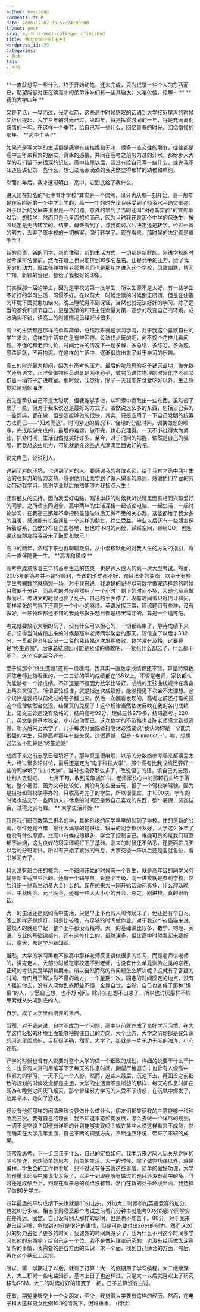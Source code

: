 ```yaml
---
author: hesicong
comments: true
date: 2006-12-07 06:57:24+00:00
layout: post
slug: my-four-year-college-unfinished
title: 我的大学四年[未完]
wordpress_id: 99
categories:
- 生活
tags:
- 生活
---
```


**一直就想写一些什么，终于开始动笔，还未完成，只为记录一些个人的东西而已，期望能够对正在读高中的弟弟妹妹们有一些其启发。文笔欠佳，谅解~! **
**我的大学四年 **

又是老话，一晃而过，光阴似箭，这些高中时候感叹的话语到大学接近尾声的时候又继续提起。大学三年的时光已过，第四年，将是挥霍时间的一年，将是充满离别伤情的一年。在这样一个季节，给自己写一些什么，回忆青春的时光，回忆懵懂的那年。
**高中生活 **

如果光是写大学的生活倒是感觉有些枯燥和无味，很多一直交往的朋友，往往都是高中三年来积累的朋友，真挚的感情，共同在高考之前努力过的汗水，都给步入大学的我们留下来很深的记忆。高中结尾以后，我没有给自己写一些什么，或许我不知道应该记录一些什么，想记录点点滴滴的我突然显得那样的幼稚和单纯。

然而四年后，我才逐渐明白，高中，它到底给了我什么。

进入现在知名的"七中育才学校"其实是一个偶然，缘分也从那一刻开始。高一那年是在家附近的一个中学上学的，高一一年的时光让我感受到了师资水平确实很差，对于以后的发展来说很是一个问题。意外的拿到了当时还叫"树德新实验"的宣传单以后，想转学，然而只是心里面想想而已，因为当时我还是那个中学的保送生，按照规定是无法转学的。结果，母亲看到了，与我商讨以后决定还是转学。经过一番的努力，丢弃了原学校的一切档案，强行转学了。现在看来，那时候的决定真是值千金！

新的师资，新的同学，新的住宿，新的生活方式，一切都是新鲜的。刚进学校的时候考试排名靠前，然而在班上也只能排到10多名左右。正是竞争的压力，给了我无穷的动力。班主任兼物理老师刘老师也是那年才进入这个学校，风趣幽默，博闻广知，新颖的管理，都给了我极好的印象。

其实我那一届的学生，因为是学校的第一批学生，所以生源不是太好，有一些学生不好好的学习生活，习惯不好。在以前大一时候走读的时候倒无所谓，但是在住宿的环境下面就愈加恼火。晚上睡眠得不到保证，当然也就无法好好的学习。除了适当的忍受和调节自己，更是逐渐的和班主任商量对策，逐步的改变自己的环境。成效确实不错，读高三的时候情况已经好转很多。

高中的生活都是那样的单调简单，总结起来就是学习学习，对于我这个喜欢自由的学生来说，这样的生活实在是有些困倦。设法找点玩的吧，何不换个花样儿看问题。不懂的和老师讨论，时间允许的情况下一题多解，多总结，多练习，多做题，思路活跃，不再拘泥。在这样的生活中，逐渐锻炼出来了对于学习的乐趣。

高三的时光最为郁闷，因为有高考的压力。最后的阶段真的卷子铺天盖地，做完数学还有语文，正准备做物理英语又是两张卷子，做完英语忙物理的时候化学老师又抱着一塌卷子走进教室。那时候，我觉得，除了一天我能在食堂吃好以外，生活感觉就是题的海洋。

首先是承认自己不是太聪明，但我能够多做，从积累中提取出一些东西，虽然苦了累了一些，但对于我来说这是最好的方式了。虽然说这么多的东西，包括自己买的一些题典，都在做，但是我能够做的很快，其实，只是应用了一下自己发明的统筹方法而已――"知难而退"。时间紧迫的情况下，合理的分配时间，调换做题的顺序，完成能够完成的，最后的难题，做不完，也心安理得。一天不必过得太为紧张，抓紧时间，生活自然就美好许多。至今，对于时间的把握，依然是自己的强项，而我想这些能力，可能就是在这些点点滴滴里面做好的吧。

说完自己，说说别人。

遇到了对的环境，也遇到了对的人。要感谢我的各位老师，给了我育才高中两年生活的强有力的智力支持，感谢他们让我学到了做人做事的原则，感谢他们辛勤的劳动带动我学习，感谢毕业以后依然能够为我指点人生！

还有朋友的支持。因为我爱好电脑，刚进学校的时候就听说班里面有相同兴趣爱好的同学。之所谓志同道合，高中两年的生活互相一起谈论电脑，一起生活，一起讨论学习，在我高三那年不幸把膝盖磕破以后无微不至的关心我，这些都给了我太多的温暖，感谢能有机会遇到一个这样的朋友，终生受益。毕业以后还有一些朋友保持着联系，虽然分布在全国各地，但也时不时的问候，踩踩空间，聊聊QQ，也感谢这些朋友给我带来了鼓励和快乐！

高中的两年，浓缩下来也就聊聊数语，从中潜移默化的对我人生的方向的指引，将会一直伴随我一生。
**高考和择校 **

高考完成意味着三年的高中生活的结束，也是迈入成人的第一次大型考试。然而，2003年的高考并不是很顺利，全国的形式都不好，题目出奇的变态，以至于有些学生考完数学就痛哭一场。对于我来说，我清楚的记得以前数学做完选择题的时候只需要十分钟，而高考的时候竟然用了一个小时，剩下的时间不多，大题也草草做做而已。考语文的时候也出了乱子，自己的手表停了，没有时间看只得估计和问，那样紧张的气氛下还算是一个小小的麻烦。英语发挥正常，理综题目有些难，没有做好，一项物理都还不错的我竟然很多题目都是稀里糊涂的，算是一个遗憾吧。

考完就要放心大胆的玩了，没有什么可以担心的，一切都结束了，静待成绩下来吧。记得当时成绩出来的时候是高中老师同学聚会的那天，短信查了以后才532分，一贯都是全年级前一二名的我结果这次发挥失败，数学没有及格，这要算是"终生遗憾"。后来总结原因可能是紧张的缘故吧，一紧张什么都忘了，什么都干不了，这个毛病至今还有。

至于说那个"终生遗憾"还有一段趣闻。我其实一直数学成绩都还不错，算是特级教师陈老师比较看重的，一二三诊的平均成绩都在135以上，不管是老师，家长都认为能够考一个好成绩。不知道是不是因为数学比较好，成绩的正弦曲线规律在我身上再次灵验了。所谓正弦规律，就是指这次成绩好，能够预见下次会不太理想。这个规律是我把以前做过的卷子翻出来，然后一次翻看发现的。高考之前还打趣的说这个规律依然会兑现，结果真的兑现了！这个规律当然依次反映在我的各门成绩上，语文三诊是没有及格的，结果高考99分，理综三诊270多，结果高考才220几，英文倒是基本稳定，小小波动而已。这次数学的不及格也让陈老师感觉到很遗憾，所以后来上大学了，几乎每次见面或者打电话必然要说"我认为你是一个能力很强的学生，只是高考那年有些失误，这很遗憾，但是···&
middot;··"。唉，想想这怎么不能算是"终生遗憾"

成绩下来之前志愿已经填好了，那年真是很麻烦，以前的分数线参考起来都误差太大，经过很多轮讨论，最后还是定为"电子科技大学"。那个高考比我成绩还要好一些的同学填了"四川大学"。当时也没管那么多了，改说但丁的话，填自己的志愿，让别人去说吧。    七月下旬，收到录取通知书，老师家长心中的那颗石头终于落地。整个暑假，因为父母比较忙，就没有怎么出去玩，报了一个驾校学驾驶。因为是报社和驾校联手办的，只收高考完了的学生，所以很便宜，才1000块。学车的时候也结交了一些同龄人。休息的时间还是做自己喜欢的东西，整个暑假，劳逸结合，过得充实有趣。
** 大学生活开始 **

我是我们班倒数第二报名的学，其他外地的同学早早的就到了学校。住的是新的公寓，条件还是不错，最让人满意的是班级、寝室的同学都很友好，大学这么多年了也没有什么摩擦，比高中时候成熟很多，学会了控制自己。难能可贵的是我们寝室都不抽烟，这为良好的寝室环境打下了基础。刚来的时候还不熟悉，还要面临几天以后的分班考试，所以有开始了紧张的气息，大家交谈一阵以后还是各就各位，看书学习去了。

科大没有班主任的概念，一个班刚开始的时候有一个导生，就是高年级的同学义务辅导新生适应生活的。还有一个辅导员，管整个年级。刚一进校就是参观学校，然后组织一些新生动员大会什么的。现在想来大一刚开始活动还真多，什么迎新晚会、中秋晚会、元旦晚会，还有一些大大小小的开会，总之，刚进校，真的很听话。

大一的生活还是宛如高中生活，只是早上不再有人叫你起床了，但还是有早自习，晚上照样还是熄灯，只是比较晚，有足够的时间做作业。对于我这个夜猫猫来说，最烦人的就是早起，整个上午都没有精神。大一的基础课比较多，数学、物理、英语、专业的基础课都有，还有选修什么的，虽然课多，但比高中时候看起来要好玩，量大，都是学习新知识。

当然，大学的学习再也不像高中那样老师反复讲做很多的练习，而是老师讲老师的，讲完走人，大部分时候在学校遇不到老师，也没有什么单元测验之类的东西，正规的考试就是半期和期末。所以自然而然的有问题怎么解决呢？这就有了答疑的时间，专门用于解决你不懂的地方。一个星期一次，固定的时间固定的地点，没有人强迫你去，没有人问你到底那些不懂，全靠自觉。当然，自己也变成了那种"懒惰"的人，宁愿自己想，也不想问问，除非实在想不出来了，所以也讨厌那样不假思索就从头问到底的人。

自学，成了大学里面培养的重点。

当然，对于我来说，自学不成为一个问题，高中以前就养成了良好学习习惯，在大学这样轻松的环境里面能够把握住自己的方向。大个比方，大学之前你都是在知识的河流里面启航，目标很明确，然而，大学了，那就是一片无边无际的海洋，小心迷航。

开学的时候也曾有人说要对整个大学的做一个细致的规划，详细的说要干什么干什么；也曾有人真的用笔写下了每天的作息时间，期望严格遵守；也曾有人像高中一样努力的学习，一天不见一个人影。然而，这些人最后，沉沦下去，再回首之前细致的规划的时候发觉都是空想，大学的生活远不是所想的那样，每天的作息时间在网游和睡觉之间灰飞烟灭，那个曾经努力学习的人受不了诱惑，在沉默中爆发了，放弃书本，走向了游戏。

我没有他们那样的闲情雅致说要做什么做什么，朋友们都笑话我的主意能够一秒钟改变三次。我有自己的理由，我不知道事态如何发展，怎么去做一个详尽的规划，一切不是空谈？即便有详细的计划能够实现吗？或许某些人说这样看来不成熟，然而确实在大学几年里面，自己不断的调整方向，不断适应环境，带来了丰硕的成果。

我常常思考，下一步应该干什么，自己的定位如何。我本历来讨厌人际关系之间的阴险狡诈，喜欢简单的思考，简单的生活。大一的时候，除了做完功课以外，就是编程，学生会的工作也参加，只不过没有多去管这些事情。简单的做好功课，大学的题量比起高中来说少太多了，以至于到现在所有做过的题目还没有高中的多。当时还是成绩至上，到现在看来总的观点没有错，然而在新的竞争环境里面，我选择了做80分学生。

四年最后的平均成绩下来也就是80分出头，外加大二时候参加英语竞赛的加分，也就81分多点。相当于同寝室那个考试之前看几分钟书就能考90分的那个同学实在差得远。固然，自己没有别人那样的聪明，但是也不能苦干。80分，对于我来说已经足够，争取到90分是很好的事情，但是可能要付出20分的努力。然而这20分的努力占据了更多的时间，我课外的时间就减少了，我为什么不用这个时间多学习其他的东西呢？给自己定一个位，我不是做纯理论研究的，也没有经历做太深奥复杂的事情，我需要的是各方面的知识，求一个面，找到自己适合的方面，然后，再在这个基础上深挖。

所以，第一学期过了以后，就有了打算：大一的假期用于学习编程，大二继续深入，大三积累一些电路知识。基本上日子也这样过，只是大一以后就喜欢上了研究移动GSM，大二的时候好好的研究了一把，日子总算没有白过。

还有，期望能够交上一个女朋友，至少，我觉得大学要有这样的经历。然而，在电子科大这样男女比例10:1的情况下，困难重重。
(待续)

